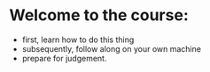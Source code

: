 # Welcome to the course:
- first, learn how to do this thing
- subsequently, follow along on your own machine
- prepare for judgement.
